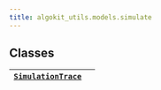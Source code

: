 ```yaml
---
title: algokit_utils.models.simulate
---
```


## Classes

| [`SimulationTrace`](/reference/algokit-utils-py/api/SimulationTrace#algokit_utils.models.simulate.SimulationTrace) |     |
| ------------------------------------------------------------------------------------------------------------------ | --- |
